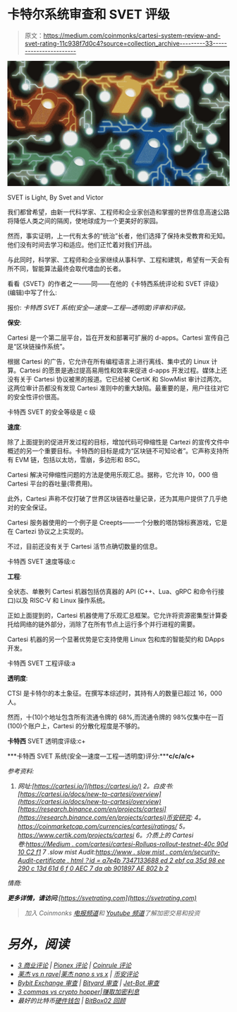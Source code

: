 # 卡特尔系统审查和 SVET 评级

> 原文：<https://medium.com/coinmonks/cartesi-system-review-and-svet-rating-11c938f7d0c4?source=collection_archive---------33----------------------->

![](img/9e97240309bf0af8d96f0d4c0c09a6b8.png)

SVET is Light, By Svet and Victor

我们都曾希望，由新一代科学家、工程师和企业家创造和掌握的世界信息高速公路将降低人类之间的隔阂，使地球成为一个更美好的家园。

然而，事实证明，上一代有太多的“统治”长者，他们选择了保持未受教育和无知。他们没有时间去学习和适应。他们正忙着对我们开战。

与此同时，科学家、工程师和企业家继续从事科学、工程和建筑，希望有一天会有所不同，智能算法最终会取代嗜血的长者。

看看《SVET》的作者之一——同——在他的《卡特西系统评论和 SVET 评级》(编辑)中写了什么:

报价:
*卡特西 SVET 系统(安全—速度—工程—透明度)评审和评级。*

**保安**:

Cartesi 是一个第二层平台，旨在开发和部署可扩展的 d-apps。Cartesi 宣传自己是“区块链操作系统”。

根据 Cartesi 的广告，它允许在所有编程语言上进行离线、集中式的 Linux 计算。Cartesi 的愿景是通过提高易用性和效率来促进 d-apps 开发过程。媒体上还没有关于 Cartesi 协议被黑的报道。它已经被 CertiK 和 SlowMist 审计过两次。这两位审计员都没有发现 Cartesi 准则中的重大缺陷。最重要的是，用户往往对它的安全性评价很高。

卡特西 SVET 的安全等级是 c 级

**速度**:

除了上面提到的促进开发过程的目标，增加代码可伸缩性是 Cartezi 的宣传文件中概述的另一个重要目标。卡特西的目标是成为“区块链不可知论者”。它声称支持所有 EVM 链，包括以太坊，雪崩，多边形和 BSC。

Cartesi 解决可伸缩性问题的方法是使用乐观汇总。据称，它允许 10，000 倍 Cartesi 平台的吞吐量(零费用)。

此外，Cartesi 声称不仅打破了世界区块链吞吐量记录，还为其用户提供了几乎绝对的安全保证。

Cartesi 服务器使用的一个例子是 Creepts——一个分散的塔防锦标赛游戏，它是在 Cartezi 协议之上实现的。

不过，目前还没有关于 Cartesi 活节点确切数量的信息。

卡特西 SVET 速度等级:c

**工程**:

全状态、单散列 Cartesi 机器包括仿真器的 API (C++、Lua、gRPC 和命令行接口)以及 RISC-V 和 Linux 操作系统。

正如上面提到的，Cartesi 机器使用了乐观汇总框架。它允许将资源密集型计算委托给网络的链外部分，消除了在所有节点上运行多个并行进程的需要。

Cartesi 机器的另一个显著优势是它支持使用 Linux 包和库的智能契约和 DApps 开发。

卡特西 SVET 工程评级:a

**透明度**:

CTSI 是卡特尔的本土象征。在撰写本综述时，其持有人的数量已超过 16，000 人。

然而，十(10)个地址包含所有流通令牌的 68%,而流通令牌的 98%仅集中在一百(100)个账户上，Cartesi 的分散化程度是不够的。

**卡特西** SVET 透明度评级:c+

***卡特西 SVET 系统(安全—速度—工程—透明度)评分:*******c/c/a/c+****

*参考资料:*

1.  *网址:[https://cartesi.io/](https://cartesi.io/)
    2。白皮书:[https://cartesi.io/docs/new-to-cartesi/overview](https://cartesi.io/docs/new-to-cartesi/overview)[https://research.binance.com/en/projects/cartesi](https://research.binance.com/en/projects/cartesi)币安研究:
    4。https://coinmarketcap.com/currencies/cartesi/ratings/
    5。https://www.certik.com/projects/cartesi
    6。介质上的 Cartesi 卷:[https://Medium . com/cartesi/cartesi-Rollups-rollout-testnet-40c 90d 10 C2 f1](/cartesi/cartesi-rollups-rollout-testnet-40c90d10c2f1)
    7 .slow mist Audit:[https://www . slow mist . com/en/security-Audit-certificate . html？id = a7e4b 7347133688 ed 2 ebf ca 35d 98 ee 290 c 13d 61d 6 f 0 AEC 7 da ab 901897 AE 802 b 2](https://www.slowmist.com/en/security-audit-certificate.html?id=a7e4b7347133688ed2ebfca35d98ee290c13d61d6f0aec7daab901897ae802b2)*

*情商:*

***更多详情，请访问**:[https://svetrating.com](https://svetrating.com)*

> *加入 Coinmonks [电报频道](https://t.me/coincodecap)和 [Youtube 频道](https://www.youtube.com/c/coinmonks/videos)了解加密交易和投资*

# *另外，阅读*

*   *[3 商业评论](/coinmonks/3commas-review-an-excellent-crypto-trading-bot-2020-1313a58bec92) | [Pionex 评论](https://coincodecap.com/pionex-review-exchange-with-crypto-trading-bot) | [Coinrule 评论](/coinmonks/coinrule-review-2021-a-beginner-friendly-crypto-trading-bot-daf0504848ba)*
*   *[莱杰 vs n rave](/coinmonks/ledger-vs-ngrave-zero-7e40f0c1d694)|[莱杰 nano s vs x](/coinmonks/ledger-nano-s-vs-x-battery-hardware-price-storage-59a6663fe3b0) | [币安评论](/coinmonks/binance-review-ee10d3bf3b6e)*
*   *[Bybit Exchange 审查](/coinmonks/bybit-exchange-review-dbd570019b71) | [Bityard 审查](https://coincodecap.com/bityard-reivew) | [Jet-Bot 审查](https://coincodecap.com/jet-bot-review)*
*   *[3 commas vs crypto hopper](/coinmonks/3commas-vs-pionex-vs-cryptohopper-best-crypto-bot-6a98d2baa203)|[赚取加密利息](/coinmonks/earn-crypto-interest-b10b810fdda3)*
*   *最好的比特币[硬件钱包](/coinmonks/hardware-wallets-dfa1211730c6) | [BitBox02 回顾](/coinmonks/bitbox02-review-your-swiss-bitcoin-hardware-wallet-c36c88fff29)*